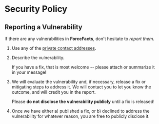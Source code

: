 # Security Policy

## Reporting a Vulnerability

If there are any vulnerabilities in **ForceFacts**, don't hesitate to _report them_.

1. Use any of the [private contact addresses](https://github.com/hexley21/ForceFacts#support).
2. Describe the vulnerability.

   If you have a fix, that is most welcome -- please attach or summarize it in your message!

3. We will evaluate the vulnerability and, if necessary, release a fix or mitigating steps to address it. We will contact you to let you know the outcome, and will credit you in the report.

   Please **do not disclose the vulnerability publicly** until a fix is released!

4. Once we have either a) published a fix, or b) declined to address the vulnerability for whatever reason, you are free to publicly disclose it.
